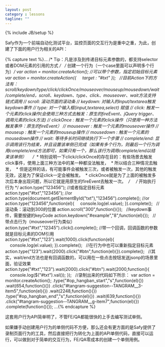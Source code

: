 ```yaml
---
layout: post
category : lessons
tagline: ""
---
```

{% include JB/setup %}

Safy作为一个前端自动化测试平台，监控页面的交互行为是重中之重，为此，创建了下面的用户行为相关的API：

{% capture text %}...
/* Tip：凡是涉及到传递目标元素参数的，都支持selector或者DOM元素的引用的方式 */
 
/* 创建一个行为（一个case里面可以声明多个行为）*/
var action = monitor.createAction();
//可以带个参数，指定初始目标元素
var action = monitor.createAction({
    target : "#txt"
});
 
//目前Action下的方法有：scroll/keydown/type/click/clickOnce/mouseover/mouseup/mousedown/wait/complete/end，scroll、keydown、type、click、mouseover、wait方法支持链式调用
// scroll: 滚动页面的滚动条
// keydown: 对输入的input/textarea触发keydown事件
// type: 对一个输入框(input,textarea,select) 赋值
// click: 触发一个元素的click操作(会使用三种方式去触发：原生的fireEvent、jQuery trigger、调用元素的click方法)
// clickOnce : 触发一个元素的click操作（只使用一种方法触发事件：原生的fireEvent）
// mouseover : 触发一个元素的mouseover操作
// mouseup : 触发一个元素的mouseup操作
// mousedown : 触发一个元素的mousedown操作
// wait: 等待多长时间继续执行下一个步骤
// complete/end: 显示调用该行为结束，并且设置该单侧已完成（如果有多个行为，则最后一个行为调用complete/end方法即可，如果只有一个，那么该行为调用complete/end以结束该单侧）
 
 
/*
 * 特别说明一下click/clickOnce的存在目的：有些场景去触发click事件，使用上面三种方法中的某一种都没法触发，
 * 所以结合三种情况去触发，
 * 但是这样的话，有可能事件会被触发三次，或者被触发一次，其他的触发无效，这是为了保证click一定会被触发。
 * clickOnce就是为了上面的被触发多次后本身出现问题，所以它就是用原生的fireEvent去触发一次。
 */
 
 
/* 开始执行行为 */
action.type("123456");
//或者指定目标元素
action.type("#txt","123456");
//or
action.type(document.getElementById("txt"),"123456").complete();
//or
action.type("123456",function(el){
    console.log(el.value);
}).complete();
 
//滚动条：滚动到300的位置
action.scroll("300",function(){});
 
//keydown事件，需要按键的keyCode
action.keydown("#example","8",function(el){});
 
//带点击行为（mouseover行为类似）
action.type("#txt","12345").click().complete();
//带一个回调，回调函数的参数就是目标元素的DOM引用
action.type("#txt","123").wait(1000).click(function(el){
    console.log(el.value);
}).complete();
 
//在行为中也可以重新指定目标元素
action.type("123").wait(2000).click("#btn",function(el){}).complete();
 
//其实，wait/end方法也是有回调函数的，可以用在一些点击按钮发送jsonp的场景里面，验证效果
action.type("#txt","123").wait(2000).click("#btn").wait(2000,function(){
    console.log($("#txt").val());
});
 
//录制出来的代码如下所示：
var action = monitor.createAction();
.type("#op_hangban_start","s",function(el){})
.wait(654,function(){})
.click("#tangram-suggestion--TANGRAM__3-item5",function(el){})
.wait(2248,function(){})
.type("#op_hangban_end","s",function(el){})
.wait(639,function(){})
.click("#tangram-suggestion--TANGRAM__g-item7",function(el){})
.complete(function(){});
...{% endcapture %}

这套用户行为API简单明了，不管FE/QA都能很快的上手去编写测试单侧。

如果嫌手动创建用户行为的单侧代码不方便，那么还会有更方面的是Safy提供了录制页面行为的工具，然后直接把行为转化为上面的API单侧代码，直接可以运行，可以做到对于简单的交互行为，FE/QA零成本的创建一个单侧用例。

